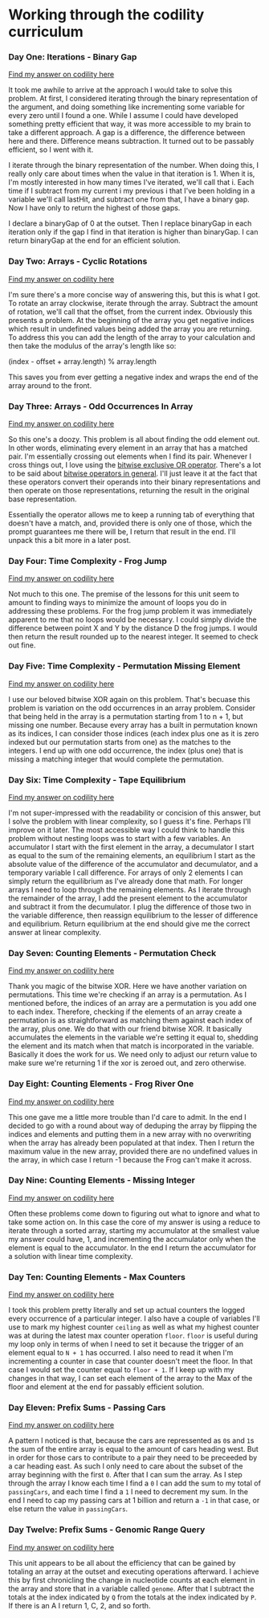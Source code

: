 # Working through the codility curriculum

### Day One: Iterations - Binary Gap

[Find my answer on codility here](https://app.codility.com/demo/results/trainingYY9V9T-6CE/)

It took me awhile to arrive at the approach I would take to solve this problem. At first, I considered iterating through the binary representation of the argument, and doing something like incrementing some variable for every zero until I found a one. While I assume I could have developed something pretty efficient that way, it was more accessible to my brain to take a different approach. A gap is a difference, the difference between here and there. Difference means subtraction. It turned out to be passably efficient, so I went with it.

I iterate through the binary representation of the number. When doing this, I really only care about times when the value in that iteration is 1. When it is, I'm mostly interested in how many times I've iterated, we'll call that i. Each time if I subtract from my current i my previous i that I've been holding in a variable we'll call lastHit, and subtract one from that, I have a binary gap. Now I have only to return the highest of those gaps.

I declare a binaryGap of 0 at the outset. Then I replace binaryGap in each iteration only if the gap I find in that iteration is higher than binaryGap. I can return binaryGap at the end for an efficient solution.

### Day Two: Arrays - Cyclic Rotations

[Find my answer on codility here](https://app.codility.com/demo/results/trainingNFFAXM-EXF/)

I'm sure there's a more concise way of answering this, but this is what I got. To rotate an array clockwise, iterate through the array. Subtract the amount of rotation, we'll call that the offset, from the current index. Obviously this presents a problem. At the beginning of the array you get negative indices which result in undefined values being added the array you are returning. To address this you can add the length of the array to your calculation and then take the modulus of the array's length like so:

(index - offset + array.length) % array.length

This saves you from ever getting a negative index and wraps the end of the array around to the front.

### Day Three: Arrays - Odd Occurrences In Array

[Find my answer on codility here](https://app.codility.com/demo/results/trainingDP7ANZ-NXG/)

So this one's a doozy. This problem is all about finding the odd element out. In other words, eliminating every element in an array that has a matched pair. I'm essentially crossing out elements when I find its pair. Whenever I cross things out, I love using the [bitwise exclusive OR operator](https://developer.mozilla.org/en-US/docs/Web/JavaScript/Reference/Operators/Bitwise_Operators#(Bitwise_XOR)). There's a lot to be said about [bitwise operators in general](https://developer.mozilla.org/en-US/docs/Web/JavaScript/Reference/Operators/Bitwise_Operators). I'll just leave it at the fact that these operators convert their operands into their binary representations and then operate on those representations, returning the result in the original base representation.

Essentially the operator allows me to keep a running tab of everything that doesn't have a match, and, provided there is only one of those, which the prompt guarantees me there will be, I return that result in the end. I'll unpack this a bit more in a later post.

### Day Four: Time Complexity - Frog Jump

[Find my answer on codility here](https://app.codility.com/demo/results/trainingUCPUTY-BHE/)

Not much to this one. The premise of the lessons for this unit seem to amount to finding ways to minimize the amount of loops you do in addressing these problems. For the frog jump problem it was immediately apparent to me that no loops would be necessary. I could simply divide the difference between point X and Y by the distance D the frog jumps. I would then return the result rounded up to the nearest integer. It seemed to check out fine.

### Day Five: Time Complexity - Permutation Missing Element

[Find my answer on codility here](https://app.codility.com/demo/results/trainingNHFY3Z-G7W/)

I use our beloved bitwise XOR again on this problem. That's becuase this problem is variation on the odd occurrences in an array problem. Consider that being held in the array is a permutation starting from 1 to n + 1, but missing one number. Because every array has a built in permutation known as its indices, I can consider those indices (each index plus one as it is zero indexed but our permutation starts from one) as the matches to the integers. I end up with one odd occurrence, the index (plus one) that is missing a matching integer that would complete the permutation.

### Day Six: Time Complexity - Tape Equilibrium

[Find my answer on codility here](https://app.codility.com/demo/results/trainingRK9DQ3-T3T/)

I'm not super-impressed with the readability or concision of this answer, but I solve the problem with linear complexity, so I guess it's fine. Perhaps I'll improve on it later. The most accessible way I could think to handle this problem without nesting loops was to start with a few variables. An accumulator I start with the first element in the array, a decumulator I start as equal to the sum of the remaining elements, an equilibrium I start as the absolute value of the difference of the accumulator and decumulator, and a temporary variable I call difference. For arrays of only 2 elements I can simply return the equilibrium as I've already done that math. For longer arrays I need to loop through the remaining elements. As I iterate through the remainder of the array, I add the present element to the accumulator and subtract it from the decumulator. I plug the difference of those two in the variable difference, then reassign equilibrium to the lesser of difference and equilibrium. Return equilibrium at the end should give me the correct answer at linear complexity.

### Day Seven: Counting Elements - Permutation Check

[Find my answer on codility here](https://app.codility.com/demo/results/trainingEBFGEG-VXT/)

Thank you magic of the bitwise XOR. Here we have another variation on permutations. This time we're checking if an array is a permutation. As I mentioned before, the indices of an array are a permutation is you add one to each index. Therefore, checking if the elements of an array create a permutation is as straightforward as matching them against each index of the array, plus one. We do that with our friend bitwise XOR. It basically accumulates the elements in the variable we're setting it equal to, shedding the element and its match when that match is incorporated in the variable. Basically it does the work for us. We need only to adjust our return value to make sure we're returning 1 if the xor is zeroed out, and zero otherwise.

### Day Eight: Counting Elements - Frog River One

[Find my answer on codility here](https://app.codility.com/demo/results/training764WSY-2CJ/)

This one gave me a little more trouble than I'd care to admit. In the end I decided to go with a round about way of deduping the array by flipping the indices and elements and putting them in a new array with no overwriting when the array has already been populated at that index. Then I return the maximum value in the new array, provided there are no undefined values in the array, in which case I return -1 because the Frog can't make it across.

### Day Nine: Counting Elements - Missing Integer

[Find my answer on codility here](https://app.codility.com/demo/results/trainingJPPW87-YS7/)

Often these problems come down to figuring out what to ignore and what to take some action on. In this case the core of my answer is using a reduce to iterate through a sorted array, starting my accumulator at the smallest value my answer could have, 1, and incrementing the accumulator only when the element is equal to the accumulator. In the end I return the accumulator for a solution with linear time complexity.

### Day Ten: Counting Elements - Max Counters

[Find my answer on codility here](https://app.codility.com/demo/results/trainingNZBABJ-G9M/)

I took this problem pretty literally and set up actual counters the logged every occurrence of a particular integer. I also have a couple of variables I'll use to mark my highest counter `ceiling` as well as what my highest counter was at during the latest max counter operation `floor`. `floor` is useful during my loop only in terms of when I need to set it because the trigger of an element equal to `N + 1` has occurred. I also need to read it when I'm incrementing a counter in case that counter doesn't meet the floor. In that case I would set the counter equal to `floor + 1`. If I keep up with my changes in that way, I can set each element of the array to the Max of the floor and element at the end for passably efficient solution.

### Day Eleven: Prefix Sums - Passing Cars

[Find my answer on codility here](https://app.codility.com/demo/results/trainingYMGVGU-W85/)

A pattern I noticed is that, because the cars are repressented as `0`s and `1`s the sum of the entire array is equal to the amount of cars heading west. But in order for those cars to contribute to a pair they need to be preceeded by a car heading east. As such I only need to care about the subset of the array beginning with the first `0`. After that I can sum the array. As I step through the array I know each time I find a `0` I can add the sum to my total of `passingCars`, and each time I find a `1` I need to decrement my sum. In the end I need to cap my passing cars at 1 billion and return a `-1` in that case, or else return the value in `passingCars`.

### Day Twelve: Prefix Sums - Genomic Range Query

[Find my answer on codility here](https://app.codility.com/demo/results/trainingKUD6TP-25Q/)

This unit appears to be all about the efficiency that can be gained by totaling an array at the outset and executing operations afterward. I achieve this by first chronicling the change in nucleotide counts at each element in the array and store that in a variable called `genome`. After that I subtract the totals at the index indicated by `Q` from the totals at the index indicated by `P`. If there is an A I return 1, C, 2, and so forth.